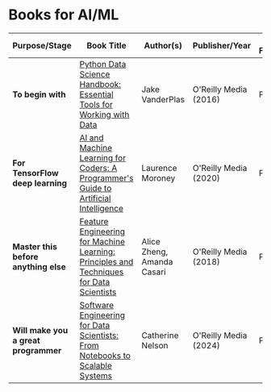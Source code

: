 # Books for AI/ML

| Purpose/Stage                                   | Book Title                                                                                           | Author(s)                                     | Publisher/Year                               | File Format |
|-------------------------------------------------|-------------------------------------------------------------------------------------------------------|----------------------------------------------|---------------------------------------------|-------------|
| **To begin with**                               | [Python Data Science Handbook: Essential Tools for Working with Data](#)                              | Jake VanderPlas                              | O'Reilly Media (2016)                       | PDF         |
| **For TensorFlow deep learning**                | [AI and Machine Learning for Coders: A Programmer's Guide to Artificial Intelligence](#)              | Laurence Moroney                             | O'Reilly Media (2020)                       | PDF         |
| **Master this before anything else**            | [Feature Engineering for Machine Learning: Principles and Techniques for Data Scientists](#)          | Alice Zheng, Amanda Casari                   | O'Reilly Media (2018)                       | PDF         |
| **Will make you a great programmer**            | [Software Engineering for Data Scientists: From Notebooks to Scalable Systems](#)                     | Catherine Nelson                             | O'Reilly Media (2024)                       | PDF         |
